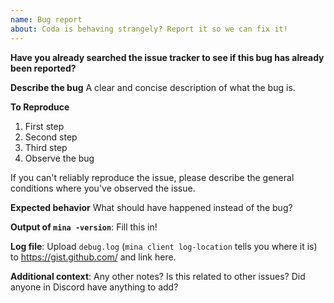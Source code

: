 ```yaml
---
name: Bug report
about: Coda is behaving strangely? Report it so we can fix it!
---
```


**Have you already searched the issue tracker to see if this bug has already
been reported?**

**Describe the bug**
A clear and concise description of what the bug is.

**To Reproduce**
1. First step
2. Second step
3. Third step
4. Observe the bug

If you can't reliably reproduce the issue, please describe the general
conditions where you've observed the issue.

**Expected behavior**
What should have happened instead of the bug?

**Output of `mina -version`**: Fill this in!

**Log file**: Upload `debug.log` (`mina client log-location` tells you where it is) to https://gist.github.com/ and link here.

**Additional context**: Any other notes? Is this related to other issues? Did
anyone in Discord have anything to add?
